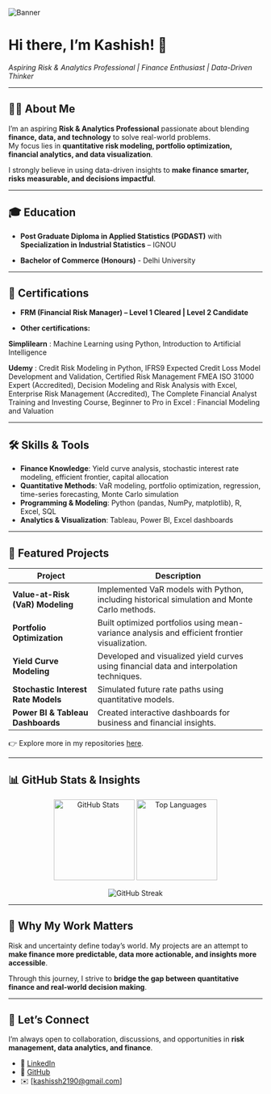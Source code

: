 <!-- Profile Banner -->
![Banner](https://img.shields.io/badge/Risk%20%26%20Analytics-Data%20Driven%20Finance-blueviolet?style=for-the-badge&logo=python&logoColor=white)

# Hi there, I’m **Kashish!** 👋  
*Aspiring Risk & Analytics Professional | Finance Enthusiast | Data-Driven Thinker*

---

## 👨‍💻 About Me
I’m an aspiring **Risk & Analytics Professional** passionate about blending **finance, data, and technology** to solve real-world problems.  
My focus lies in **quantitative risk modeling, portfolio optimization, financial analytics, and data visualization**.  

I strongly believe in using data-driven insights to **make finance smarter, risks measurable, and decisions impactful**.  

---

## 🎓 Education
- **Post Graduate Diploma in Applied Statistics (PGDAST)** with **Specialization in Industrial Statistics**
 – IGNOU
  
- **Bachelor of Commerce (Honours)** - Delhi University

---

## 📜 Certifications
- **FRM (Financial Risk Manager) – Level 1 Cleared | Level 2 Candidate**
    
- **Other certifications:**
  
 **Simplilearn** : Machine Learning using Python, Introduction to Artificial Intelligence
 
  **Udemy** : Credit Risk Modeling in Python, IFRS9 Expected Credit Loss Model Development and Validation, Certified Risk Management FMEA ISO 31000 Expert (Accredited), Decision Modeling and Risk Analysis with Excel, Enterprise Risk Management (Accredited),  The Complete Financial Analyst Training and Investing Course, Beginner to Pro in Excel : Financial Modeling and Valuation

 
---

## 🛠️ Skills & Tools
- **Finance Knowledge**: Yield curve analysis, stochastic interest rate modeling, efficient frontier, capital allocation
- **Quantitative Methods**: VaR modeling, portfolio optimization, regression, time-series forecasting, Monte Carlo simulation  
- **Programming & Modeling**: Python (pandas, NumPy, matplotlib), R, Excel, SQL  
- **Analytics & Visualization**: Tableau, Power BI, Excel dashboards  

---

## 🚀 Featured Projects
| Project | Description |
|---------|-------------|
| **Value-at-Risk (VaR) Modeling** | Implemented VaR models with Python, including historical simulation and Monte Carlo methods. |
| **Portfolio Optimization** | Built optimized portfolios using mean-variance analysis and efficient frontier visualization. |
| **Yield Curve Modeling** | Developed and visualized yield curves using financial data and interpolation techniques. |
| **Stochastic Interest Rate Models** | Simulated future rate paths using quantitative models. |
| **Power BI & Tableau Dashboards** | Created interactive dashboards for business and financial insights. |

👉 Explore more in my repositories [here](https://github.com/Kashissh-10?tab=repositories).  

---

## 📊 GitHub Stats & Insights

<p align="center">
  <img src="https://github-readme-stats.vercel.app/api?username=Kashissh-10&show_icons=true&theme=radical" alt="GitHub Stats" height="160"/>
  <img src="https://github-readme-stats.vercel.app/api/top-langs/?username=Kashissh-10&layout=compact&theme=radical" alt="Top Languages" height="160"/>
</p>

<p align="center">
  <img src="https://streak-stats.demolab.com?user=Kashissh-10&theme=radical&hide_border=true" alt="GitHub Streak" />
</p>

---

## 🌟 Why My Work Matters
Risk and uncertainty define today’s world. My projects are an attempt to **make finance more predictable, data more actionable, and insights more accessible**.  

Through this journey, I strive to **bridge the gap between quantitative finance and real-world decision making**.  

---

## 🤝 Let’s Connect
I’m always open to collaboration, discussions, and opportunities in **risk management, data analytics, and finance**.  

- 💼 [LinkedIn](https://www.linkedin.com/in/kashissh-goel/)  
- 📂 [GitHub](https://github.com/Kashissh-10)  
- ✉️ [kashissh2190@gmail.com]  
